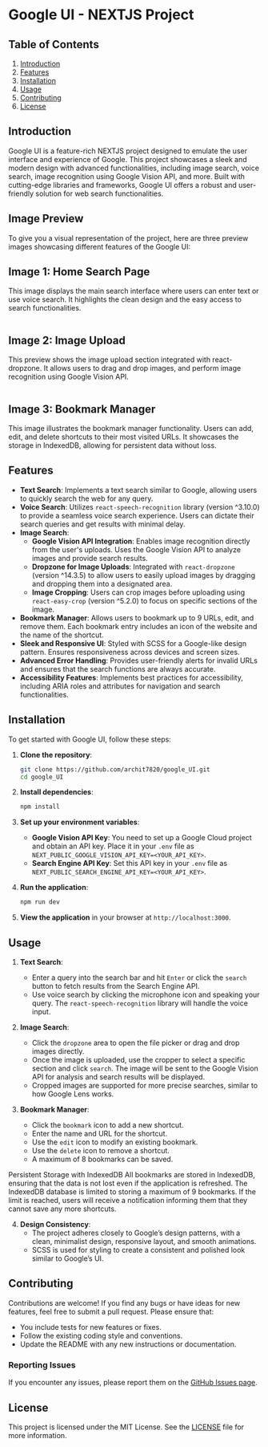 # Google UI - NEXTJS Project

## Table of Contents
1. [Introduction](#introduction)
2. [Features](#features)
3. [Installation](#installation)
4. [Usage](#usage)
5. [Contributing](#contributing)
6. [License](#license)

## Introduction
Google UI is a feature-rich NEXTJS project designed to emulate the user interface and experience of Google. This project showcases a sleek and modern design with advanced functionalities, including image search, voice search, image recognition using Google Vision API, and more. Built with cutting-edge libraries and frameworks, Google UI offers a robust and user-friendly solution for web search functionalities.

## Image Preview
To give you a visual representation of the project, here are three preview images showcasing different features of the Google UI:

## Image 1: Home Search Page
This image displays the main search interface where users can enter text or use voice search. It highlights the clean design and the easy access to search functionalities.
<img src ="[https://www.google.com/url?sa=i&url=https%3A%2F%2Fwww.123rf.com%2F&psig=AOvVaw1XVG_E6hvDQPWWLKaymxwg&ust=1733947104306000&source=images&cd=vfe&opi=89978449&ved=0CBQQjRxqFwoTCLCBnLv-nYoDFQAAAAAdAAAAABAE](https://img.freepik.com/free-photo/abstract-autumn-beauty-multi-colored-leaf-vein-pattern-generated-by-ai_188544-9871.jpg?t=st=1733860786~exp=1733864386~hmac=c5c42e4d03a56ee93fa8e0bb10b77bd52ecde19320dd78835f14944b6bc7cd20&w=1060)" alt = "" />

<img src ="./preview_2.png" alt = "" />

## Image 2: Image Upload 
This preview shows the image upload section integrated with react-dropzone. It allows users to drag and drop images, and perform image recognition using Google Vision API.

<img src ="./preview_1.png" alt = "" />


## Image 3: Bookmark Manager
This image illustrates the bookmark manager functionality. Users can add, edit, and delete shortcuts to their most visited URLs. It showcases the storage in IndexedDB, allowing for persistent data without loss.
<img src ="" alt = "" />
<img src ="./preview_4.png" alt = "" />


## Features
- **Text Search**: Implements a text search similar to Google, allowing users to quickly search the web for any query.
- **Voice Search**: Utilizes `react-speech-recognition` library (version ^3.10.0) to provide a seamless voice search experience. Users can dictate their search queries and get results with minimal delay.
- **Image Search**:
  - **Google Vision API Integration**: Enables image recognition directly from the user's uploads. Uses the Google Vision API to analyze images and provide search results.
  - **Dropzone for Image Uploads**: Integrated with `react-dropzone` (version ^14.3.5) to allow users to easily upload images by dragging and dropping them into a designated area.
  - **Image Cropping**: Users can crop images before uploading using `react-easy-crop` (version ^5.2.0) to focus on specific sections of the image.
- **Bookmark Manager**: Allows users to bookmark up to 9 URLs, edit, and remove them. Each bookmark entry includes an icon of the website and the name of the shortcut.
- **Sleek and Responsive UI**: Styled with SCSS for a Google-like design pattern. Ensures responsiveness across devices and screen sizes.
- **Advanced Error Handling**: Provides user-friendly alerts for invalid URLs and ensures that the search functions are always accurate.
- **Accessibility Features**: Implements best practices for accessibility, including ARIA roles and attributes for navigation and search functionalities.

## Installation
To get started with Google UI, follow these steps:

1. **Clone the repository**:
   ```bash
   git clone https://github.com/archit7820/google_UI.git
   cd google_UI
   ```

2. **Install dependencies**:
   ```bash
   npm install
   ```

3. **Set up your environment variables**:
   - **Google Vision API Key**: You need to set up a Google Cloud project and obtain an API key. Place it in your `.env` file as `NEXT_PUBLIC_GOOGLE_VISION_API_KEY=<YOUR_API_KEY>`.
   - **Search Engine API Key**: Set this API key in your `.env` file as `NEXT_PUBLIC_SEARCH_ENGINE_API_KEY=<YOUR_API_KEY>`.

4. **Run the application**:
   ```bash
   npm run dev
   ```

5. **View the application** in your browser at `http://localhost:3000`.

## Usage
1. **Text Search**: 
   - Enter a query into the search bar and hit `Enter` or click the `search` button to fetch results from the Search Engine API.
   - Use voice search by clicking the microphone icon and speaking your query. The `react-speech-recognition` library will handle the voice input.

2. **Image Search**:
   - Click the `dropzone` area to open the file picker or drag and drop images directly.
   - Once the image is uploaded, use the cropper to select a specific section and click `search`. The image will be sent to the Google Vision API for analysis and search results will be displayed.
   - Cropped images are supported for more precise searches, similar to how Google Lens works.

3. **Bookmark Manager**:
   - Click the `bookmark` icon to add a new shortcut.
   - Enter the name and URL for the shortcut.
   - Use the `edit` icon to modify an existing bookmark.
   - Use the `delete` icon to remove a shortcut.
   - A maximum of 8 bookmarks can be saved.

Persistent Storage with IndexedDB
All bookmarks are stored in IndexedDB, ensuring that the data is not lost even if the application is refreshed. The IndexedDB database is limited to storing a maximum of 9 bookmarks. If the limit is reached, users will receive a notification informing them that they cannot save any more shortcuts.


4. **Design Consistency**:
   - The project adheres closely to Google’s design patterns, with a clean, minimalist design, responsive layout, and smooth animations.
   - SCSS is used for styling to create a consistent and polished look similar to Google’s UI.

## Contributing
Contributions are welcome! If you find any bugs or have ideas for new features, feel free to submit a pull request. Please ensure that:
- You include tests for new features or fixes.
- Follow the existing coding style and conventions.
- Update the README with any new instructions or documentation.

### Reporting Issues
If you encounter any issues, please report them on the [GitHub Issues page](https://github.com/archit7820/google_UI/issues).

## License
This project is licensed under the MIT License. See the [LICENSE](LICENSE) file for more information.
